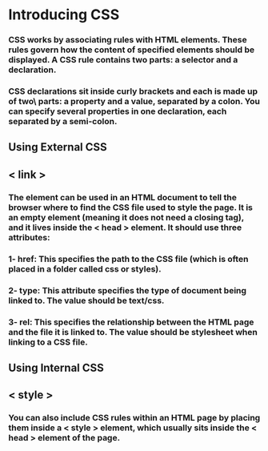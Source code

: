 # Introducing CSS
### CSS works by associating rules with HTML elements. These rules govern how the content of specified elements should be displayed. A CSS rule contains two parts: a selector and a declaration.
### CSS declarations sit inside curly brackets and each is made up of two\ parts: a property and a value, separated by a colon. You can specify several properties in one declaration, each separated by a semi-colon.
## Using External CSS
## < link >
### The <link> element can be used in an HTML document to tell the browser where to find the CSS file used to style the page. It is an empty element (meaning it does not need a closing tag), and it lives inside the < head > element. It should use three attributes:
### 1- href: This specifies the path to the CSS file (which is often placed in a folder called css or styles). 
### 2- type: This attribute specifies the type of document being linked to. The value should be text/css.
### 3- rel: This specifies the relationship between the HTML page and the file it is linked to. The value should be stylesheet when linking to a CSS file.
## Using Internal CSS
## < style >
### You can also include CSS rules within an HTML page by placing them inside a < style > element, which usually sits inside the < head > element of the page. 

